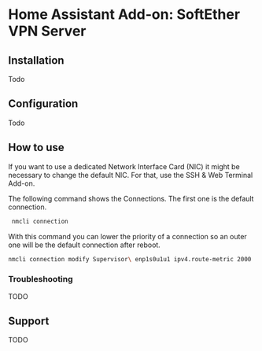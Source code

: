# Home Assistant Add-on: SoftEther VPN Server

## Installation

Todo

## Configuration

Todo
## How to use

If you want to use a dedicated Network Interface Card (NIC) it might be necessary to change the default NIC.
For that, use the SSH & Web Terminal Add-on.

The following command shows the Connections. The first one is the default connection.
```bash
 nmcli connection
```
With this command you can lower the priority of a connection so an outer one will be the default connection after reboot.
```bash
nmcli connection modify Supervisor\ enp1s0u1u1 ipv4.route-metric 2000
```

### Troubleshooting

TODO

## Support

TODO